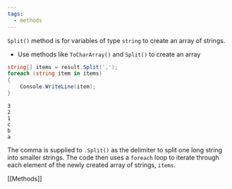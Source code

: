 ```yaml
---
tags:
  - methods
---
```


`Split()` method is for variables of type `string` to create an array of strings.

- Use methods like `ToCharArray()` and `Split()` to create an array

```cs
string[] items = result.Split(',');
foreach (string item in items)
{
    Console.WriteLine(item);
}
```

```output
3
2
1
c
b
a
```

The comma is supplied to `.Split()` as the delimiter to split one long string into smaller strings. The code then uses a `foreach` loop to iterate through each element of the newly created array of strings, `items`.

[[Methods]]

